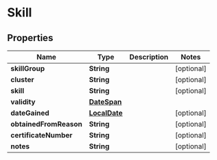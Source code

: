 

# Skill

## Properties

Name | Type | Description | Notes
------------ | ------------- | ------------- | -------------
**skillGroup** | **String** |  |  [optional]
**cluster** | **String** |  |  [optional]
**skill** | **String** |  |  [optional]
**validity** | [**DateSpan**](DateSpan.md) |  | 
**dateGained** | [**LocalDate**](LocalDate.md) |  |  [optional]
**obtainedFromReason** | **String** |  |  [optional]
**certificateNumber** | **String** |  |  [optional]
**notes** | **String** |  |  [optional]




